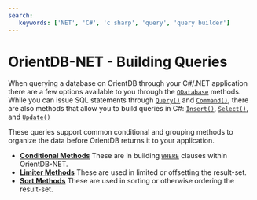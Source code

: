 ```yaml
---
search:
   keywords: ['NET', 'C#', 'c sharp', 'query', 'query builder']
---
```


# OrientDB-NET - Building Queries

When querying a database on OrientDB through your C#/.NET application there are a few options available to you through the [`ODatabase`](NET-Database.md) methods.  While you can issue SQL statements through [`Query()`](NET-Database-Query.md) and [`Command()`](NET-Database-Command.md), there are also methods that allow you to build queries in C#: [`Insert()`](NET-Database-Insert.md), [`Select()`](NET-Database-Select.md), and [`Update()`](NET-Database-Update.md)

These queries support common conditional and grouping methods to organize the data before OrientDB returns it to your application.

- [**Conditional Methods**](NET-Query-Conditions.md) These are in building [`WHERE`](../SQL-Where.md) clauses within OrientDB-NET.
- [**Limiter Methods**](NET-Query-Limiter.md) These are used in limited or offsetting the result-set.
- [**Sort Methods**](NET-Query-Sort.md) These are used in sorting or otherwise ordering the result-set.
